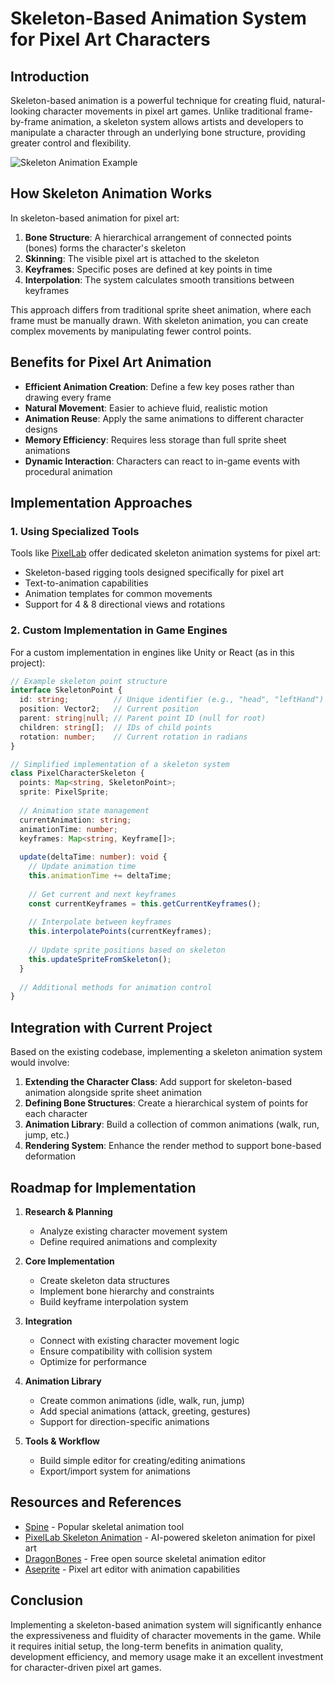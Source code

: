 # Skeleton-Based Animation System for Pixel Art Characters

## Introduction

Skeleton-based animation is a powerful technique for creating fluid, natural-looking character movements in pixel art games. Unlike traditional frame-by-frame animation, a skeleton system allows artists and developers to manipulate a character through an underlying bone structure, providing greater control and flexibility.

![Skeleton Animation Example](https://via.placeholder.com/800x400?text=Skeleton+Animation+Example)

## How Skeleton Animation Works

In skeleton-based animation for pixel art:

1. **Bone Structure**: A hierarchical arrangement of connected points (bones) forms the character's skeleton
2. **Skinning**: The visible pixel art is attached to the skeleton
3. **Keyframes**: Specific poses are defined at key points in time
4. **Interpolation**: The system calculates smooth transitions between keyframes

This approach differs from traditional sprite sheet animation, where each frame must be manually drawn. With skeleton animation, you can create complex movements by manipulating fewer control points.

## Benefits for Pixel Art Animation

- **Efficient Animation Creation**: Define a few key poses rather than drawing every frame
- **Natural Movement**: Easier to achieve fluid, realistic motion
- **Animation Reuse**: Apply the same animations to different character designs
- **Memory Efficiency**: Requires less storage than full sprite sheet animations
- **Dynamic Interaction**: Characters can react to in-game events with procedural animation

## Implementation Approaches

### 1. Using Specialized Tools

Tools like [PixelLab](https://www.pixellab.ai/) offer dedicated skeleton animation systems for pixel art:
- Skeleton-based rigging tools designed specifically for pixel art
- Text-to-animation capabilities
- Animation templates for common movements
- Support for 4 & 8 directional views and rotations

### 2. Custom Implementation in Game Engines

For a custom implementation in engines like Unity or React (as in this project):

```typescript
// Example skeleton point structure
interface SkeletonPoint {
  id: string;          // Unique identifier (e.g., "head", "leftHand")
  position: Vector2;   // Current position
  parent: string|null; // Parent point ID (null for root)
  children: string[];  // IDs of child points
  rotation: number;    // Current rotation in radians
}

// Simplified implementation of a skeleton system
class PixelCharacterSkeleton {
  points: Map<string, SkeletonPoint>;
  sprite: PixelSprite;
  
  // Animation state management
  currentAnimation: string;
  animationTime: number;
  keyframes: Map<string, Keyframe[]>;
  
  update(deltaTime: number): void {
    // Update animation time
    this.animationTime += deltaTime;
    
    // Get current and next keyframes
    const currentKeyframes = this.getCurrentKeyframes();
    
    // Interpolate between keyframes
    this.interpolatePoints(currentKeyframes);
    
    // Update sprite positions based on skeleton
    this.updateSpriteFromSkeleton();
  }
  
  // Additional methods for animation control
}
```

## Integration with Current Project

Based on the existing codebase, implementing a skeleton animation system would involve:

1. **Extending the Character Class**: Add support for skeleton-based animation alongside sprite sheet animation
2. **Defining Bone Structures**: Create a hierarchical system of points for each character
3. **Animation Library**: Build a collection of common animations (walk, run, jump, etc.)
4. **Rendering System**: Enhance the render method to support bone-based deformation

## Roadmap for Implementation

1. **Research & Planning**
   - Analyze existing character movement system
   - Define required animations and complexity

2. **Core Implementation**
   - Create skeleton data structures
   - Implement bone hierarchy and constraints
   - Build keyframe interpolation system

3. **Integration**
   - Connect with existing character movement logic
   - Ensure compatibility with collision system
   - Optimize for performance

4. **Animation Library**
   - Create common animations (idle, walk, run, jump)
   - Add special animations (attack, greeting, gestures)
   - Support for direction-specific animations

5. **Tools & Workflow**
   - Build simple editor for creating/editing animations
   - Export/import system for animations

## Resources and References

- [Spine](http://esotericsoftware.com/) - Popular skeletal animation tool
- [PixelLab Skeleton Animation](https://www.pixellab.ai/) - AI-powered skeleton animation for pixel art
- [DragonBones](http://dragonbones.com/) - Free open source skeletal animation editor
- [Aseprite](https://www.aseprite.org/) - Pixel art editor with animation capabilities

## Conclusion

Implementing a skeleton-based animation system will significantly enhance the expressiveness and fluidity of character movements in the game. While it requires initial setup, the long-term benefits in animation quality, development efficiency, and memory usage make it an excellent investment for character-driven pixel art games. 